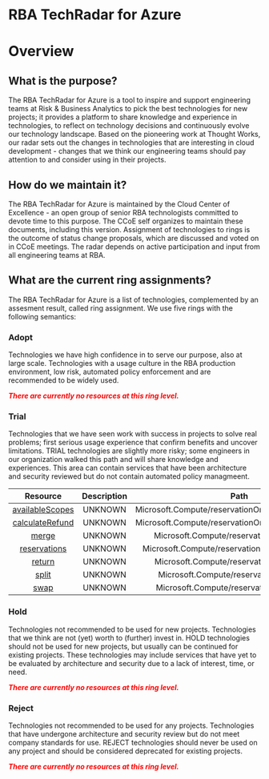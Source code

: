 
RBA TechRadar for Azure
=======================

# Overview

## What is the purpose?


The RBA TechRadar for Azure is a tool to inspire and support engineering teams at Risk & Business Analytics to pick the best technologies for new projects; it provides a platform to share knowledge and experience in technologies, to reflect on technology decisions and continuously evolve our technology landscape.  Based on the pioneering work at Thought Works, our radar sets out the changes in technologies that are interesting in cloud development - changes that we think our engineering teams should pay attention to and consider using in their projects.
## How do we maintain it?


The RBA TechRadar for Azure is maintained by the Cloud Center of Excellence - an open group of senior RBA technologists committed to devote time to this purpose.  The CCoE self organizes to maintain these documents, including this version.  Assignment of technologies to rings is the outcome of status change proposals, which are discussed and voted on in CCoE meetings.  The radar depends on active participation and input from all engineering teams at RBA.
## What are the current ring assignments?


The RBA TechRadar for Azure is a list of technologies, complemented by an assesment result, called ring assignment.  We use five rings with the following semantics:
### Adopt


Technologies we have high confidence in to serve our purpose, also at large scale.  Technologies with a usage culture in the RBA production environment, low risk, automated policy enforcement and are recommended to be widely used.  
  
***<font color="red"> There are currently no resources at this ring level. </font>***
### Trial


Technologies that we have seen work with success in projects to solve real problems;  first serious usage experience that confirm benefits and uncover limitations.  TRIAL technologies are slightly more risky; some engineers in our organization walked this path and will share knowledge and experiences.  This area can contain services that have been architecture and security reviewed but do not contain automated policy managmeent.  

|Resource|Description|Path|Status|
| :---: | :---: | :---: | :---: |
|[availableScopes](https://github.com/openrba/python-azure-techradar/blob/master/Microsoft.Compute/reservationOrders/availableScopes)|UNKNOWN|Microsoft.Compute/reservationOrders/availableScopes|TRIAL|
|[calculateRefund](https://github.com/openrba/python-azure-techradar/blob/master/Microsoft.Compute/reservationOrders/calculateRefund)|UNKNOWN|Microsoft.Compute/reservationOrders/calculateRefund|TRIAL|
|[merge](https://github.com/openrba/python-azure-techradar/blob/master/Microsoft.Compute/reservationOrders/merge)|UNKNOWN|Microsoft.Compute/reservationOrders/merge|TRIAL|
|[reservations](https://github.com/openrba/python-azure-techradar/blob/master/Microsoft.Compute/reservationOrders/reservations)|UNKNOWN|Microsoft.Compute/reservationOrders/reservations|TRIAL|
|[return](https://github.com/openrba/python-azure-techradar/blob/master/Microsoft.Compute/reservationOrders/return)|UNKNOWN|Microsoft.Compute/reservationOrders/return|TRIAL|
|[split](https://github.com/openrba/python-azure-techradar/blob/master/Microsoft.Compute/reservationOrders/split)|UNKNOWN|Microsoft.Compute/reservationOrders/split|TRIAL|
|[swap](https://github.com/openrba/python-azure-techradar/blob/master/Microsoft.Compute/reservationOrders/swap)|UNKNOWN|Microsoft.Compute/reservationOrders/swap|TRIAL|

### Hold


Technologies not recommended to be used for new projects. Technologies that we think are not (yet) worth to (further) invest in.  HOLD technologies should not be used for new projects, but usually can be continued for existing projects.  These technologies may include services that have yet to be evaluated by architecture and security due to a lack of interest, time, or need.  
  
***<font color="red"> There are currently no resources at this ring level. </font>***
### Reject


Technologies not recommended to be used for any projects. Technologies that have undergone architecture and security review but do not meet company standards for use.  REJECT technologies should never be used on any project and should be considered deprecated for existing projects.  
  
***<font color="red"> There are currently no resources at this ring level. </font>***
